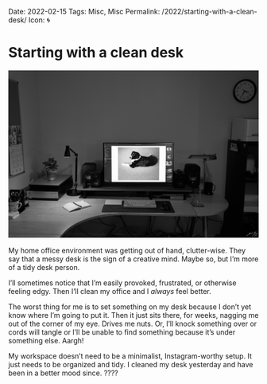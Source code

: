 Date: 2022-02-15
Tags: Misc, Misc
Permalink: /2022/starting-with-a-clean-desk/
Icon: 🌀

# Starting with a clean desk

![My workspace](/_img/2022/02/20220214-Q1000302.jpg)

My home office environment was getting out of hand, clutter-wise. They say that a messy desk is the sign of a creative mind. Maybe so, but I’m more of a tidy desk person.

I’ll sometimes notice that I’m easily provoked, frustrated, or otherwise feeling edgy. Then I’ll clean my office and I _always_ feel better.

The worst thing for me is to set something on my desk because I don’t yet know where I’m going to put it. Then it just sits there, for weeks, nagging me out of the corner of my eye. Drives me nuts. Or, I’ll knock something over or cords will tangle or I’ll be unable to find something because it’s under something else. Aargh!

My workspace doesn’t need to be a minimalist, Instagram-worthy setup. It just needs to be organized and tidy. I cleaned my desk yesterday and have been in a better mood since. ????